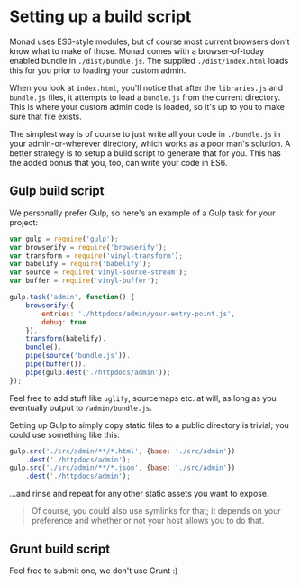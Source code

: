 # Setting up a build script
Monad uses ES6-style modules, but of course most current browsers don't know
what to make of those. Monad comes with a browser-of-today enabled bundle in
`./dist/bundle.js`. The supplied `./dist/index.html` loads this for you prior to
loading your custom admin.

When you look at `index.html`, you'll notice that after the `libraries.js` and
`bundle.js` files, it attempts to load a `bundle.js` from the current directory.
This is where your custom admin code is loaded, so it's up to you to make sure
that file exists.

The simplest way is of course to just write all your code in `./bundle.js` in
your admin-or-wherever directory, which works as a poor man's solution. A better
strategy is to setup a build script to generate that for you. This has the added
bonus that you, too, can write your code in ES6.

## Gulp build script
We personally prefer Gulp, so here's an example of a Gulp task for your
project:

```javascript
var gulp = require('gulp');
var browserify = require('browserify');
var transform = require('vinyl-transform');
var babelify = require('babelify');
var source = require('vinyl-source-stream');
var buffer = require('vinyl-buffer');

gulp.task('admin', function() {
    browserify({
        entries: './httpdocs/admin/your-entry-point.js',
        debug: true
    }).
    transform(babelify).
    bundle().
    pipe(source('bundle.js')).
    pipe(buffer()).
    pipe(gulp.dest('./httpdocs/admin'));
});
```

Feel free to add stuff like `uglify`, sourcemaps etc. at will, as long as you
eventually output to `/admin/bundle.js`.

Setting up Gulp to simply copy static files to a public directory is trivial;
you could use something like this:

```javascript
gulp.src('./src/admin/**/*.html', {base: './src/admin'})
    .dest('./httpdocs/admin');
gulp.src('./src/admin/**/*.json', {base: './src/admin'})
    .dest('./httpdocs/admin');
```

...and rinse and repeat for any other static assets you want to expose.

> Of course, you could also use symlinks for that; it depends on your preference
> and whether or not your host allows you to do that.

## Grunt build script
Feel free to submit one, we don't use Grunt :)

